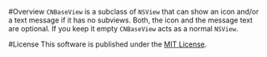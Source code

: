 #Overview
`CNBaseView` is a subclass of `NSView` that can show an icon and/or a text message if it has no subviews. Both, the icon and the message text are optional. If you keep it empty `CNBaseView` acts as a normal `NSView`.


#License
This software is published under the [MIT License](http://cocoanaut.mit-license.org).